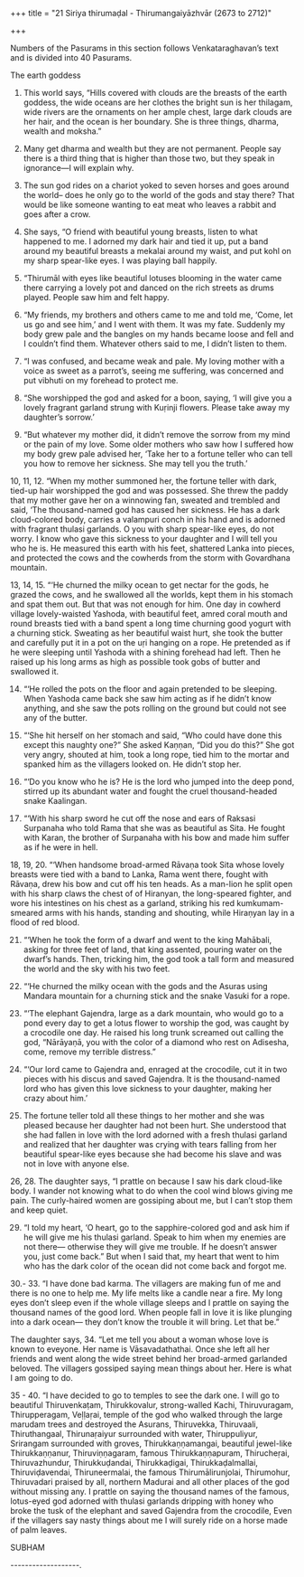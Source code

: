 +++
title = "21 Siriya thirumaḍal - Thirumangaiyāzhvār (2673 to 2712)"

+++

Numbers of the Pasurams in this section follows Venkataraghavan’s text and is divided into 40 Pasurams.

The earth goddess

1. This world says,
   “Hills covered with clouds are the breasts of the earth goddess,
   the wide oceans are her clothes
   the bright sun is her thilagam,
   wide rivers are the ornaments on her ample chest,
   large dark clouds are her hair,
   and the ocean is her boundary.
   She is three things, dharma, wealth and moksha.”

2. Many get dharma and wealth
   but they are not permanent.
   People say there is a third thing
   that is higher than those two,
   but they speak in ignorance—I will explain why.

3. The sun god rides on a chariot
   yoked to seven horses and goes around the world–
   does he only go to the world of the gods and stay there?
   That would be like someone wanting to eat meat
   who leaves a rabbit and goes after a crow.

4. She says,
   “O friend with beautiful young breasts,
   listen to what happened to me.
   I adorned my dark hair and tied it up,
   put a band around my beautiful breasts
   a mekalai around my waist,
   and put kohl on my sharp spear-like eyes.
   I was playing ball happily.

5. “Thirumāl with eyes like beautiful lotuses
   blooming in the water came there
   carrying a lovely pot
   and danced on the rich streets as drums played.
   People saw him and felt happy.

6. “My friends, my brothers and others came to me and told me,
   ‘Come, let us go and see him,’
   and I went with them. It was my fate.
   Suddenly my body grew pale
   and the bangles on my hands became loose
   and fell and I couldn’t find them.
   Whatever others said to me,
   I didn’t listen to them.

7. “I was confused,
   and became weak and pale.
   My loving mother
   with a voice as sweet as a parrot’s,
   seeing me suffering, was concerned
   and put vibhuti on my forehead to protect me.

8. “She worshipped the god and asked for a boon,
   saying, ‘I will give you a lovely fragrant garland
   strung with Kuṛinji flowers.
   Please take away my daughter’s sorrow.’

9. “But whatever my mother did,
   it didn’t remove the sorrow from my mind
   or the pain of my love.
   Some older mothers who saw how I suffered
   how my body grew pale advised her,
   ‘Take her to a fortune teller
   who can tell you how to remove her sickness.
   She may tell you the truth.’

10, 11, 12. “When my mother summoned her,
the fortune teller with dark, tied-up hair
worshipped the god and was possessed.
She threw the paddy that my mother gave her
on a winnowing fan, sweated and trembled and said,
‘The thousand-named god has caused her sickness.
He has a dark cloud-colored body,
carries a valampuri conch in his hand
and is adorned with fragrant thulasi garlands.
O you with sharp spear-like eyes, do not worry.
I know who gave this sickness to your daughter
and I will tell you who he is.
He measured this earth with his feet,
shattered Lanka into pieces,
and protected the cows and the cowherds
from the storm with Govardhana mountain.

13, 14, 15. “‘He churned the milky ocean to get nectar for the gods,
he grazed the cows,
and he swallowed all the worlds, kept them in his stomach
and spat them out. But that was not enough for him.
One day in cowherd village
lovely-waisted Yashoda, with beautiful feet,
amred coral mouth and round breasts tied with a band
spent a long time churning good yogurt with a churning stick.
Sweating as her beautiful waist hurt,
she took the butter and carefully put it in a pot
on the uṛi hanging on a rope.
He pretended as if he were sleeping
until Yashoda with a shining forehead had left.
Then he raised up his long arms as high as possible
took gobs of butter and swallowed it.

14. “‘He rolled the pots on the floor
    and again pretended to be sleeping.
    When Yashoda came back she saw him
    acting as if he didn’t know anything,
    and she saw the pots rolling on the ground
    but could not see any of the butter.

15. “‘She hit herself on her stomach and said,
    “Who could have done this except this naughty one?”
    She asked Kaṇṇan, “Did you do this?”
    She got very angry, shouted at him,
    took a long rope, tied him to the mortar
    and spanked him as the villagers looked on.
    He didn’t stop her.

16. “‘Do you know who he is?
    He is the lord who jumped into the deep pond,
    stirred up its abundant water and fought
    the cruel thousand-headed snake Kaalingan.

17. “‘With his sharp sword he cut off
    the nose and ears of Raksasi Surpanaha
    who told Rama that she was as beautiful as Sita.
    He fought with Karan, the brother of Surpanaha
    with his bow and made him suffer as if he were in hell.

18, 19, 20. “‘When handsome broad-armed Rāvaṇa
took Sita whose lovely breasts were tied with a band to Lanka,
Rama went there, fought with Rāvaṇa,
drew his bow and cut off his ten heads.
As a man-lion he split open with his sharp claws
the chest of of Hiranyan, the long-speared fighter,
and wore his intestines on his chest as a garland,
striking his red kumkumam-smeared arms with his hands,
standing and shouting,
while Hiraṇyan lay in a flood of red blood.

21. “‘When he took the form of a dwarf
    and went to the king Mahābali,
    asking for three feet of land,
    that king assented, pouring water on the dwarf’s hands.
    Then, tricking him, the god took a tall form
    and measured the world and the sky with his two feet.

22. “‘He churned the milky ocean with the gods
    and the Asuras using Mandara mountain for a churning stick
    and the snake Vasuki for a rope.

23. “‘The elephant Gajendra, large as a dark mountain,
    who would go to a pond every day to get a lotus flower
    to worship the god,
    was caught by a crocodile one day.
    He raised his long trunk screamed out calling the god,
    “Nārāyaṇā, you with the color of a diamond who rest on Adisesha,
    come, remove my terrible distress.”

24. “‘Our lord came to Gajendra
    and, enraged at the crocodile,
    cut it in two pieces with his discus and saved Gajendra.
    It is the thousand-named lord
    who has given this love sickness to your daughter,
    making her crazy about him.’

25. The fortune teller told all these things to her mother
    and she was pleased because her daughter had not been hurt.
    She understood that she had fallen in love with the lord
    adorned with a fresh thulasi garland
    and realized that her daughter was crying
    with tears falling from her beautiful spear-like eyes
    because she had become his slave
    and was not in love with anyone else.

26, 28. The daughter says,
“I prattle on because I saw his dark cloud-like body.
I wander not knowing what to do
when the cool wind blows giving me pain.
The curly-haired women are gossiping about me,
but I can’t stop them and keep quiet.

29. “I told my heart,
    ‘O heart, go to the sapphire-colored god
    and ask him if he will give me his thulasi garland.
    Speak to him when my enemies are not there—
    otherwise they will give me trouble.
    If he doesn’t answer you, just come back.”
    But when I said that, my heart that went to him
    who has the dark color of the ocean
    did not come back and forgot me.

30.- 33. “I have done bad karma. The villagers are making fun of me
and there is no one to help me.
My life melts like a candle near a fire.
My long eyes don’t sleep even if the whole village sleeps
and I prattle on saying the thousand names of the good lord.
When people fall in love it is like plunging into a dark ocean—
they don’t know the trouble it will bring. Let that be.”

The daughter says,
34. “Let me tell you about a woman whose love is known to eveyone.
    Her name is Vāsavadathathai.
    Once she left all her friends and went along the wide street
    behind her broad-armed garlanded beloved.
    The villagers gossiped saying mean things about her.
    Here is what I am going to do.

35 - 40. “I have decided to go to temples to see the dark one.
I will go to beautiful Thiruvenkaṭam, Thirukkovalur,
strong-walled Kachi, Thiruvuragam, Thirupperagam,
Veḷḷaṛai, temple of the god
who walked through the large marudam trees
and destroyed the Asurans,
Thiruvekka, Thiruvaali, Thiruthangaal,
Thirunaṛaiyur surrounded with water, Thiruppuliyur,
Srirangam surrounded with groves,
Thirukkaṇṇamangai, beautiful jewel-like Thirukkaṇṇanur,
Thiruviṇṇagaram, famous Thirukkaṇṇapuram,
Thirucheṛai, Thiruvazhundur,
Thirukkuḍandai, Thirukkaḍigai, Thirukkaḍalmallai,
Thiruviḍavendai, Thiruneermalai,
the famous Thirumālirunjolai, Thirumohur,
Thiruvadari praised by all,
northern Madurai and all other places of the god
without missing any.
I prattle on saying the thousand names
of the famous, lotus-eyed god
adorned with thulasi garlands dripping with honey
who broke the tusk of the elephant
and saved Gajendra from the crocodile,
Even if the villagers say nasty things about me
I will surely ride on a horse made of palm leaves.

SUBHAM

-------------------.
